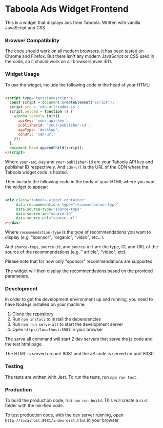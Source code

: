 # Taboola Ads Widget Frontend

This is a widget that displays ads from Taboola. Written with vanilla JavaScript and CSS.

### Browser Compatibility

The code should work on all modern browsers. It has been tested on Chrome and Firefox.
But there isn't any modern JavaScript or CSS used in the code, so it should work on all browsers even IE11.

### Widget Usage

To use the widget, include the following code in the head of your HTML:

```html

<script type="text/javascript">
  const script = document.createElement('script');
  script.src = 'cdn-url/index.js';
  script.onload = function () {
    window.taboola.init({
      apiKey: 'your-api-key',
      publisherId: 'your-publisher-id',
      appType: 'desktop',
      cdnUrl: 'cdn-url'
    });
  };
  document.head.appendChild(script);
</script>
```

Where `your-api-key` and `your-publisher-id` are your Taboola API key and publisher ID respectively.
And `cdn-url` is the URL of the CDN where the Taboola widget code is hosted.

Then include the following code in the body of your HTML where you want the widget to appear:

```html

<div class="taboola-widget-container"
     data-recommendations-type="recommendation-type"
     data-source-type="source-type"
     data-source-id="source-id"
     data-source-url="source-url"
></div>
```

Where `recommendation-type` is the type of recommendations you want to display (e.g. "sponsor", "organic", "video",
etc...).

And `source-type`, `source-id`, and `source-url` are the type, ID, and URL of the source of the recommendations (e.g. "
article", "video", etc).

Please note that for now only "sponsor" recommendations are supported.

The widget will then display the recommendations based on the provided parameters.

### Development

In order to get the development environment up and running, you need to have Node.js installed on your machine.

1. Clone the repository
2. Run `npm install` to install the dependencies
3. Run `npm run serve-all` to start the development server
4. Open `http://localhost:8081` in your browser

The serve all command will start 2 dev servers that serve the js code and the test html page.

The HTML is served on port 8081 and the JS code is served on port 8080.

### Testing

The tests are written with Jest. To run the tests, run `npm run test`.

### Production

To build the production code, run `npm run build`. This will create a `dist` folder with the minified code.

To test production code, with the dev server running, open `http://localhost:8081/index-dist.html` in your browser.
